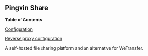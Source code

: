 ## Pingvin Share

**Table of Contents**

[Configuration](#module-services-pingvin-share-basic-usage)

[Reverse proxy configuration](#module-services-pingvin-share-reverse-proxy-configuration)

A self-hosted file sharing platform and an alternative for WeTransfer.
